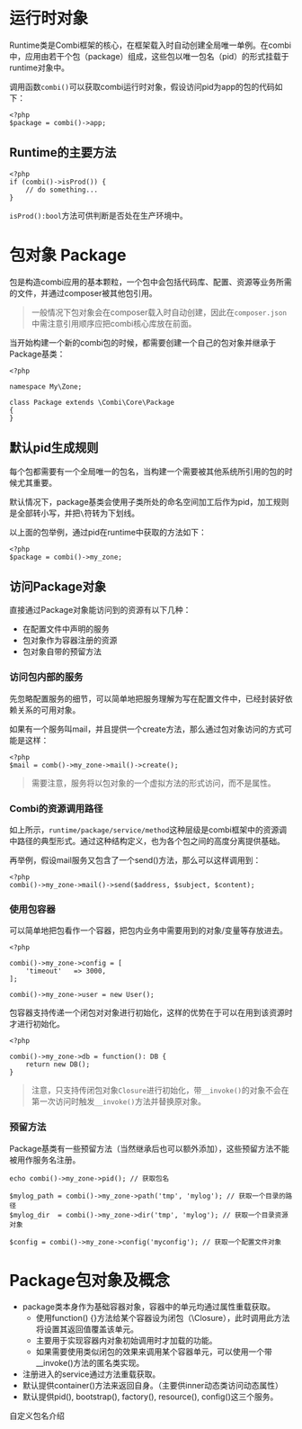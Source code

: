 # 运行时对象

Runtime类是Combi框架的核心，在框架载入时自动创建全局唯一单例。在combi中，应用由若干个包（package）组成，这些包以唯一包名（pid）的形式挂载于runtime对象中。

调用函数```combi()```可以获取combi运行时对象，假设访问pid为app的包的代码如下：

```{php}
<?php
$package = combi()->app;
```

## Runtime的主要方法

```{php}
<?php
if (combi()->isProd()) {
    // do something...
}
```

```isProd():bool```方法可供判断是否处在生产环境中。

# 包对象 Package

包是构造combi应用的基本颗粒，一个包中会包括代码库、配置、资源等业务所需的文件，并通过composer被其他包引用。

>   一般情况下包对象会在composer载入时自动创建，因此在```composer.json```中需注意引用顺序应把combi核心库放在前面。

当开始构建一个新的combi包的时候，都需要创建一个自己的包对象并继承于Package基类：

```{php}
<?php

namespace My\Zone;

class Package extends \Combi\Core\Package
{
}
```

## 默认pid生成规则

每个包都需要有一个全局唯一的包名，当构建一个需要被其他系统所引用的包的时候尤其重要。

默认情况下，package基类会使用子类所处的命名空间加工后作为pid，加工规则是全部转小写，并把```\```符转为下划线。

以上面的包举例，通过pid在runtime中获取的方法如下：

```{php}
<?php
$package = combi()->my_zone;
```

## 访问Package对象

直接通过Package对象能访问到的资源有以下几种：

*   在配置文件中声明的服务
*   包对象作为容器注册的资源
*   包对象自带的预留方法

### 访问包内部的服务

先忽略配置服务的细节，可以简单地把服务理解为写在配置文件中，已经封装好依赖关系的可用对象。

如果有一个服务叫mail，并且提供一个create方法，那么通过包对象访问的方式可能是这样：

```{php}
<?php
$mail = comb()->my_zone->mail()->create();
```

>   需要注意，服务将以包对象的一个虚拟方法的形式访问，而不是属性。

### Combi的资源调用路径

如上所示，```runtime/package/service/method```这种层级是combi框架中的资源调中路径的典型形式。通过这种结构定义，也为各个包之间的高度分离提供基础。

再举例，假设mail服务又包含了一个send()方法，那么可以这样调用到：

```{php}
<?php
combi()->my_zone->mail()->send($address, $subject, $content);
```

### 使用包容器

可以简单地把包看作一个容器，把包内业务中需要用到的对象/变量等存放进去。

```{php}
<?php

combi()->my_zone->config = [
    'timeout'   => 3000,
];

combi()->my_zone->user = new User();
```

包容器支持传递一个闭包对对象进行初始化，这样的优势在于可以在用到该资源时才进行初始化。

```{php}
<?php

combi()->my_zone->db = function(): DB {
    return new DB();
}
```

>   注意，只支持传闭包对象```Closure```进行初始化，带```__invoke()```的对象不会在第一次访问时触发```__invoke()```方法并替换原对象。

### 预留方法

Package基类有一些预留方法（当然继承后也可以额外添加），这些预留方法不能被用作服务名注册。

```{php}
echo combi()->my_zone->pid(); // 获取包名

$mylog_path = combi()->my_zone->path('tmp', 'mylog'); // 获取一个目录的路径
$mylog_dir  = combi()->my_zone->dir('tmp', 'mylog'); // 获取一个目录资源对象

$config = combi()->my_zone->config('myconfig'); // 获取一个配置文件对象
```

# Package包对象及概念

- package类本身作为基础容器对象，容器中的单元均通过属性重载获取。
    - 使用function() {}方法给某个容器设为闭包（\Closure），此时调用此方法将设置其返回值覆盖该单元。
    - 主要用于实现容器内对象初始调用时才加载的功能。
    - 如果需要使用类似闭包的效果来调用某个容器单元，可以使用一个带__invoke()方法的匿名类实现。
- 注册进入的service通过方法重载获取。
- 默认提供container()方法来返回自身。（主要供inner动态类访问动态属性）
- 默认提供pid(), bootstrap(), factory(), resource(), config()这三个服务。


自定义包名介绍
